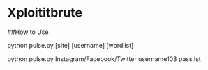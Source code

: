 # Xploititbrute
##How to Use

python pulse.py [site] [username] [wordlist]

python pulse.py Instagram/Facebook/Twitter username103 pass.lst
